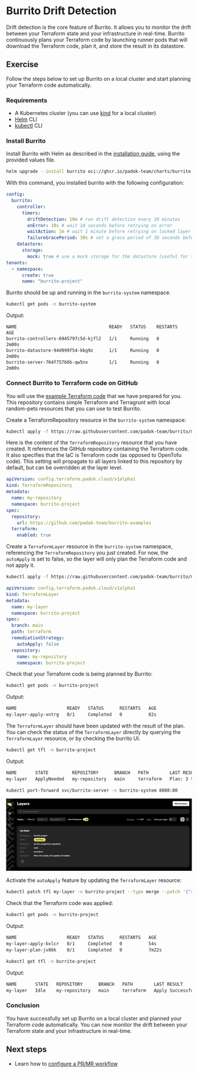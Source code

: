 # Burrito Drift Detection

Drift detection is the core feature of Burrito. It allows you to monitor the drift between your Terraform state and your infrastructure in real-time.
Burrito continuously plans your Terraform code by launching runner pods that will download the Terraform code, plan it, and store the result in its datastore.

## Exercise

Follow the steps below to set up Burrito on a local cluster and start planning your Terraform code automatically.

### Requirements

- A Kubernetes cluster (you can use [kind](https://kind.sigs.k8s.io/docs/user/quick-start/) for a local cluster)
- [Helm](https://helm.sh/docs/intro/install/) CLI
- [kubectl](https://kubernetes.io/docs/tasks/tools/install-kubectl/) CLI

### Install Burrito

Install Burrito with Helm as described in the [installation guide](../installation/with-helm.md), using the provided values file.

```bash
helm upgrade --install burrito oci://ghcr.io/padok-team/charts/burrito -n burrito-system -f https://raw.githubusercontent.com/padok-team/burrito/main/docs/examples/values-simple.yaml
```

With this command, you installed burrito with the following configuration:

```yaml
config:
  burrito:
    controller:
      timers:
        driftDetection: 10m # run drift detection every 10 minutes
        onError: 10s # wait 10 seconds before retrying on error
        waitAction: 1m # wait 1 minute before retrying on locked layer
        failureGracePeriod: 30s # set a grace period of 30 seconds before retrying on failure (increases exponentially with the amount of failed retries)
    datastore:
      storage:
        mock: true # use a mock storage for the datastore (useful for testing, not recommended for production)
tenants:
  - namespace:
      create: true
      name: "burrito-project"
```

Burrito should be up and running in the `burrito-system` namespace.

```bash
kubectl get pods -n burrito-system
```

Output:
```
NAME                                   READY   STATUS    RESTARTS   AGE
burrito-controllers-6945797c5d-kjfl2   1/1     Running   0          2m00s
burrito-datastore-94d999f54-kbg9z      1/1     Running   0          2m00s
burrito-server-764f75766b-qw5nx        1/1     Running   0          2m00s
```

### Connect Burrito to Terraform code on GitHub

You will use the [example Terraform code](https://github.com/padok-team/burrito-examples) that we have prepared for you.
This repository contains simple Terraform and Terragrunt with local random-pets resources that you can use to test Burrito.

Create a TerraformRepository resource in the `burrito-system` namespace:

```bash
kubectl apply -f https://raw.githubusercontent.com/padok-team/burrito/main/docs/examples/terraform-repository.yaml
```

Here is the content of the `TerraformRepository` resource that you have created. It references the GitHub repository containing the Terraform code.
It also specifies that the IaC is Terraform code (as opposed to OpenTofu code). This setting will propagate to all layers linked to this repository by default, but can be overridden at the layer level.

```yaml
apiVersion: config.terraform.padok.cloud/v1alpha1
kind: TerraformRepository
metadata:
  name: my-repository
  namespace: burrito-project
spec:
  repository:
    url: https://github.com/padok-team/burrito-examples
  terraform:
    enabled: true
```

Create a `TerraformLayer` resource in the `burrito-system` namespace, referencing the `TerraformRepository` you just created. For now, the `autoApply` is set to false, so the layer will only plan the Terraform code and not apply it. 

```bash
kubectl apply -f https://raw.githubusercontent.com/padok-team/burrito/main/docs/examples/terraform-layer.yaml
```

```yaml
apiVersion: config.terraform.padok.cloud/v1alpha1
kind: TerraformLayer
metadata:
  name: my-layer
  namespace: burrito-project
spec:
  branch: main
  path: terraform
  remediationStrategy:
    autoApply: false
  repository:
    name: my-repository
    namespace: burrito-project
```

Check that your Terraform code is being planned by Burrito:

```bash
kubectl get pods -n burrito-project
```

Output:

```bash
NAME                   READY   STATUS      RESTARTS   AGE
my-layer-apply-xntrg   0/1     Completed   0          82s
```

The `TerraformLayer` should have been updated with the result of the plan. You can check the status of the `TerraformLayer` directly by querying the `TerraformLayer` resource, or by checking the burrito UI.

```bash
kubectl get tfl -n burrito-project
```

Output:

```bash
NAME       STATE         REPOSITORY      BRANCH   PATH        LAST RESULT
my-layer   ApplyNeeded   my-repository   main     terraform   Plan: 3 to create, 0 to update, 0 to delete
```

```bash
kubectl port-forward svc/burrito-server -n burrito-system 8080:80
```

![Burrito drift example](../assets/demo/drift-example.png)

Activate the `autoApply` feature by updating the `TerraformLayer` resource:

```bash
kubectl patch tfl my-layer -n burrito-project --type merge --patch '{"spec":{"remediationStrategy":{"autoApply":true}}}'
```

Check that the Terraform code was applied:

```bash
kubectl get pods -n burrito-project
```

Output:

```bash
NAME                   READY   STATUS      RESTARTS   AGE
my-layer-apply-bxlcr   0/1     Completed   0          54s
my-layer-plan-jv86k    0/1     Completed   0          7m22s
```

```bash
kubectl get tfl -n burrito-project
```

Output:

```bash
NAME       STATE   REPOSITORY      BRANCH   PATH        LAST RESULT
my-layer   Idle    my-repository   main     terraform   Apply Successful
```

### Conclusion

You have successfully set up Burrito on a local cluster and planned your Terraform code automatically. You can now monitor the drift between your Terraform state and your infrastructure in real-time.

## Next steps

- Learn how to [configure a PR/MR workflow](../pr-mr-workflow.md)
